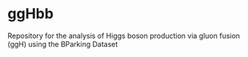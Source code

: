 # ggHbb
Repository for the analysis of Higgs boson production via gluon fusion (ggH) using the BParking Dataset
